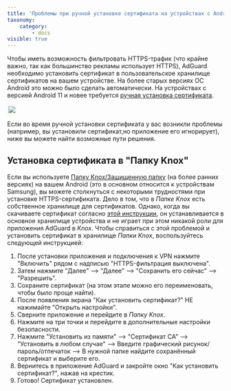```yaml
---
title: 'Проблемы при ручной установке сертификата на устройствах с Android 11 и новее'
taxonomy:
    category:
        - docs
visible: true
---
```


Чтобы иметь возможность фильтровать HTTPS-трафик (что крайне важно, так как большинство рекламы использует HTTPS), AdGuard необходимо установить сертификат в пользовательское хранилище сертификатов на вашем устройстве. На более старых версиях ОС Android это можно было сделать автоматически. На устройствах с версией Android 11 и новее требуется [ручная установка сертификата](https://kb.adguard.com/ru/android/overview#install-certificate).

<img src="https://cdn.adguard.com/public/Adguard/Blog/Android/3-5/cert-ru.gif" style="border: 1px solid #efefef; max-width: 350px; padding: 2px;">

Если во время ручной установки сертификата у вас возникли проблемы (например, вы установили сертификат,но приложение его игнорирует), ниже вы можете найти возможные пути решения.

<a id="secure-folder"></a>   

## Установка сертификата в "Папку Knox"

Если вы используете [Папку Knox/Защищенную папку](https://www.samsung.com/ru/support/mobile-devices/how-to-set-up-a-secure-folder/) (на более ранних версиях) на вашем Android (это в основном относится к устройствам Samsung), вы можете столкнуться с некоторыми трудностями при установке HTTPS-сертификата. Дело в том, что в *Папке Knox* есть собственное хранилище для сертификатов. Однако, когда вы скачиваете сертификат согласно [этой инструкции](https://kb.adguard.com/ru/android/overview#install-certificate), он устанавливается в основное хранилище устройства и не играет при этом никакой роли для приложения AdGuard в *Knox*. Чтобы справиться с этой проблемой и установить сертификат в хранилище *Папки Knox*, воспользуйтесь следующей инструкцией:

1. После установки приложения и подключения к VPN нажмите "Включить" рядом с надписью "HTTPS-фильтрация выключена". 
2. Затем нажмите "Далее" —> "Далее" —> "Сохранить его сейчас" —> "Разрешить".
3. Сохраните сертификат (на этом этапе можно его переименовать, чтобы было проще найти).
4. После появления экрана "Как установить сертификат?" НЕ нажимайте "Открыть настройки".
5. Сверните приложение и перейдите в *Папку Knox*.
6. Нажмите на три точки и перейдите в дополнительные настройки безопасности.
7. Нажмите "Установить из памяти" —> "Сертификат CA" —> "Установить в любом случае" —> Введите графический рисунок/пароль/отпечаток —> В нужной папке найдите сохранённый сертификат и выберите его.
8. Вернитесь в приложение AdGuard и закройте окно "Как установить сертификат?", нажав на крестик.
9. Готово! Сертификат установлен.